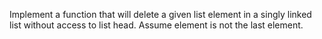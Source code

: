 Implement a function that will delete a given list element in a singly linked list without access to list head. Assume element is not the last element.
